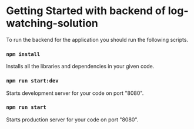 # Getting Started with backend of log-watching-solution

To run the backend for the application you should run the following scripts.

### `npm install`
Installs all the libraries and dependencies in your given code.

### `npm run start:dev`
Starts development server for your code on port "8080".

### `npm run start`
Starts production server for your code on port "8080".
